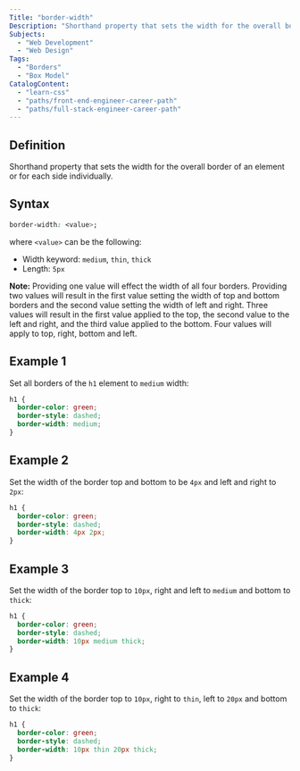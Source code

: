 ```yaml
---
Title: "border-width"
Description: "Shorthand property that sets the width for the overall border of an element or for each side individually."
Subjects:
  - "Web Development"
  - "Web Design"
Tags:
  - "Borders"
  - "Box Model"
CatalogContent:
  - "learn-css"
  - "paths/front-end-engineer-career-path"
  - "paths/full-stack-engineer-career-path"
---
```


## Definition

Shorthand property that sets the width for the overall border of an element or for each side individually.

## Syntax

```css
border-width: <value>;
```

where `<value>` can be the following:

- Width keyword: `medium`, `thin`, `thick`
- Length: `5px`

**Note:** Providing one value will effect the width of all four borders. Providing two values will result in the first value setting the width of top and bottom borders and the second value setting the width of left and right. Three values will result in the first value applied to the top, the second value to the left and right, and the third value applied to the bottom. Four values will apply to top, right, bottom and left.

## Example 1

Set all borders of the `h1` element to `medium` width:

```css
h1 {
  border-color: green;
  border-style: dashed;
  border-width: medium;
}
```

## Example 2

Set the width of the border top and bottom to be `4px` and left and right to `2px`:

```css
h1 {
  border-color: green;
  border-style: dashed;
  border-width: 4px 2px;
}
```

## Example 3

Set the width of the border top to `10px`, right and left to `medium` and bottom to `thick`:

```css
h1 {
  border-color: green;
  border-style: dashed;
  border-width: 10px medium thick;
}
```

## Example 4

Set the width of the border top to `10px`, right to `thin`, left to `20px` and bottom to `thick`:

```css
h1 {
  border-color: green;
  border-style: dashed;
  border-width: 10px thin 20px thick;
}
```
